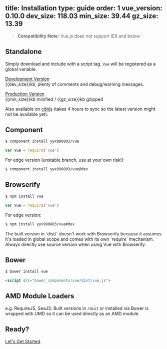 title: Installation
type: guide
order: 1
vue_version: 0.10.0
dev_size: 118.03
min_size: 39.44
gz_size: 13.39
---

> **Compatibility Note:** Vue.js does not support IE8 and below.

## Standalone

Simply download and include with a script tag. `Vue` will be registered as a global variable.

<a class="button" href="https://raw.github.com/yyx990803/vue/v{{vue_version}}/dist/vue.js" download>Development Version</a><br><span class="light">{{dev_size}}kb, plenty of comments and debug/warning messages.</span>

<a class="button" href="https://raw.github.com/yyx990803/vue/v{{vue_version}}/dist/vue.min.js" download>Production Version</a><br><span class="light">{{min_size}}kb minified / {{gz_size}}kb gzipped</span>

Also available on [cdnjs](//cdnjs.cloudflare.com/ajax/libs/vue/{{vue_version}}/vue.min.js) (takes 4 hours to sync so the latest version might not be available yet).

## Component

``` bash
$ component install yyx990803/vue
```
```js
var Vue = require('vue')
```

For edge version (unstable branch, use at your own risk!):

``` bash
$ component install yyx990803/vue@dev
```

## Browserify

``` bash
$ npm install vue
```
```js
var Vue = require('vue')
```

For edge version:

``` bash
$ npm install yyx990803/vue#dev
```

<p class="tip">The built version in `dist/` doesn't work with Browserify because it assumes it's loaded in global scope and comes with its own `require` mechanism. Always directly use source version when using Vue with Browserify.</p>

## Bower

``` bash
$ bower install vue
```

``` html
<script src="bower_components/vue/dist/vue.js">
```

## AMD Module Loaders

e.g. RequireJS, SeaJS: Built versions in `/dist` or installed via Bower is wrapped with UMD so it can be used directly as an AMD module.

## Ready?

[Let's Get Started](/guide/).